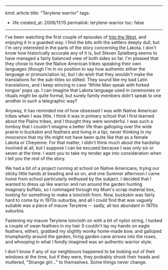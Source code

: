 -----
kind: article
title: "Terylene warrior"
tags:
- life
created_at: 2006/11/15
permalink: terylene-warrior
toc: false
-----

<p>I've been watching the first couple of episodes of <a href="http://www.imdb.com/title/tt0409572/">Into the West</a>, and enjoying it in a guarded way. I find the bits with the settlers deeply dull, but I'm very interested in the parts of the story concerning the Lakota. I don't know how historically accurate any of it is, but Steven Spielberg seems to have managed a fairly balanced view of both sides so far. I'm pleased that they chose to have the Native American tribes speaking their own languages (though I'm in no position to say how authentic either the language or pronunciation is), but I do wish that they wouldn't make the translations for the sub-titles so stilted. They sound like my bad Latin translations, and I keep wincing in case 'White Man speak with forked tongue' pops up. I can imagine that Lakota language used in ceremonies or rituals might be quite formal, but surely family members didn't speak to one another in such a telegraphic way?</p>

<p>Anyway, it has reminded me of how obsessed I was with Native American tribes when I was little. I think it was in primary school that I first learned about the Plains tribes, and I thought they were wonderful. I was such a tomboy that I couldn't imagine a better life than galloping over the wide prairie in buckskin and feathers and living in a tipi, never thinking in my innocence that my life might not have been quite like that as a female Lakota or Cheyenne. For that matter, I didn't think much about the hardship involved at all, but I suppose I can be excused because I was only six or seven at the time. I want you to take my tender age into consideration when I tell you the rest of the story.</p>


<p>We had a bit of a project running at school on Native Americans, trying our sticky little hands at beading and so on, and one Summer afternoon I came home from school particularly enthused by the subject. I decided that I wanted to dress up like warrior and run around the garden hunting imaginary buffalo, so I rummaged through my Mum's scrap material box, looking for something to make a loincloth from. Now, buckskin was fairly hard to come by in 1970s suburbia, and all I could find that was vaguely suitable was a piece of mauve Terylene -- sadly, all too abundant in 1970s suburbia.</p>

<p>Fastening my mauve Terylene loincloth on with a bit of nylon string, I tucked a couple of swan feathers in my hair (I couldn't lay my hands on eagle feathers, either), grabbed my slightly wonky home-made bow, and galloped triumphantly around the garden, firing garden cane arrows into the roses, and whooping in what I fondly imagined was an authentic warrior style.</p>

<p>I don't know if any of our neighbours happened to be looking out of their windows at the time, but if they were, they probably shook their heads and muttered, "Strange girl..." to themselves. Some things never change.</p>

